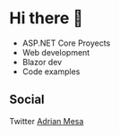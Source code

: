 # Hi there 👋

* ASP.NET Core Proyects
* Web development 
* Blazor dev
* Code examples


## Social 
Twitter [Adrian Mesa](https://twitter.com/Adrian_034tw)
